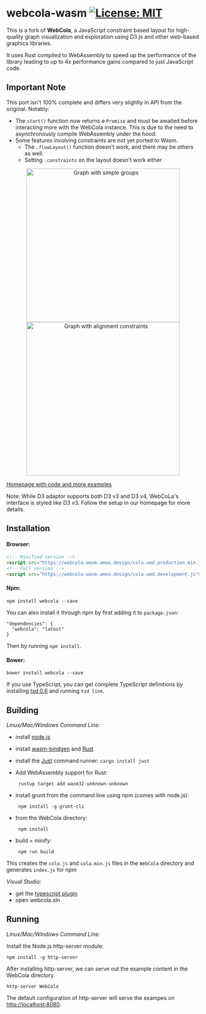 webcola-wasm [![License: MIT](https://img.shields.io/badge/License-MIT-yellow.svg)](https://opensource.org/licenses/MIT)
=======

This is a fork of **WebCola**, a JavaScript constraint based layout for high-quality graph visualization and exploration using D3.js and other web-based graphics libraries.

It uses Rust compiled to WebAssembly to speed up the performance of the library leading to up to 4x performance gains compared to just JavaScript code.

## Important Note

This port isn't 100% complete and differs very slightly in API from the original.  Notably:

 * The `start()` function now returns a `Promise` and must be awaited before interacting more with the WebCola instance.  This is due to the need to asynchronously compile WebAssembly under the hood.
 * Some features involving constraints are not yet ported to Wasm.
   * The `.flowLayout()` function doesn't work, and there may be others as well.
   * Setting `.constraints` on the layout doesn't work either

<p align="center">
  <a href="http://marvl.infotech.monash.edu/webcola/examples/smallworldwithgroups.html">
    <img width="400" alt="Graph with simple groups" src="WebCola/examples/smallworldwithgroups.png" />
  </a>
  <a href="http://marvl.infotech.monash.edu/webcola/examples/alignment.html">
    <img width="400" alt="Graph with alignment constraints" src="WebCola/examples/alignment.png" />
  </a>
</p>

[Homepage with code and more examples](http://marvl.infotech.monash.edu/webcola)

Note: While D3 adaptor supports both D3 v3 and D3 v4, WebCoLa's interface is styled like D3 v3. Follow the setup in our homepage for more details.

Installation
------------

#### Browser:
```html
<!-- Minified version -->
<script src="https://webcola-wasm.ameo.design/cola.umd.production.min.js"></script>
<!-- Full version -->
<script src="https://webcola-wasm.ameo.design/cola.umd.development.js"></script>
```

#### Npm:

	npm install webcola --save

You can also install it through npm by first adding it to `package.json`:

    "dependencies": {
      "webcola": "latest"
    }
Then by running `npm install`.

#### Bower:

	bower install webcola --save

If you use TypeScript, you can get complete TypeScript definitions by installing [tsd 0.6](https://github.com/DefinitelyTyped/tsd) and running `tsd link`.

Building
--------

*Linux/Mac/Windows Command Line:*

 - install [node.js](http://nodejs.org)
 - install [wasm-bindgen](https://github.com/rustwasm/wasm-bindgen) and [Rust](https://rustup.rs/)
 - install the [Just](https://github.com/casey/just) command runner: `cargo install just`
 - Add WebAssembly support for Rust:

        rustup target add wasm32-unknown-unknown

 - install grunt from the command line using npm (comes with node.js):

        npm install -g grunt-cli

 - from the WebCola directory:

        npm install

 - build + minify:

        npm run build

This creates the `cola.js` and `cola.min.js` files in the `WebCola` directory and generates `index.js` for npm

*Visual Studio:*

 - get the [typescript plugin](http://www.typescriptlang.org/#Download)
 - open webcola.sln

Running
-------

*Linux/Mac/Windows Command Line:*

Install the Node.js http-server module:

    npm install -g http-server

After installing http-server, we can serve out the example content in the WebCola directory.

    http-server WebCola

The default configuration of http-server will serve the exampes on [http://localhost:8080](http://localhost:8080).
